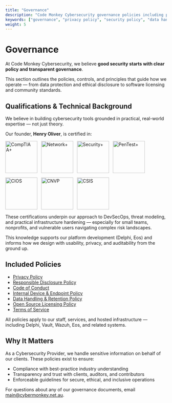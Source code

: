 ```yaml
---
title: "Governance"
description: "Code Monkey Cybersecurity governance policies including privacy, security, data handling, and open source licensing. Transparent cybersecurity practices."
keywords: ["governance", "privacy policy", "security policy", "data handling", "open source licensing", "cybersecurity compliance"]
weight: 5
---
```


# Governance

At Code Monkey Cybersecurity, we believe **good security starts with clear policy and transparent governance**.

This section outlines the policies, controls, and principles that guide how we operate — from data protection and ethical disclosure to software licensing and community standards.

## Qualifications & Technical Background

We believe in building cybersecurity tools grounded in practical, real-world expertise — not just theory.

Our founder, **Henry Oliver**, is certified in:

<div style="display: flex; flex-wrap: wrap; gap: 12px; margin: 1em 0;">
  <img src="/images/comptia-a-ce-certification.png" alt="CompTIA A+" width="100" />
  <img src="/images/comptia-network-ce-certification.png" alt="Network+" width="100" />
  <img src="/images/comptia-security-ce-certification.png" alt="Security+" width="100" />
  <img src="/images/comptia-pentest-ce-certification.png" alt="PenTest+" width="100" />
</div>

<div style="display: flex; flex-wrap: wrap; gap: 12px; margin: 1em 0;">
  <img src="/images/comptia-it-operations-specialist-cios-stackable-certification.png" alt="CIOS" width="100" />
  <img src="/images/comptia-network-vulnerability-assessment-professional-cnvp-stackable-certification.png" alt="CNVP" width="100" />
  <img src="/images/comptia-secure-infrastructure-specialist-csis-stackable-certification.png" alt="CSIS" width="100" />
</div>


These certifications underpin our approach to DevSecOps, threat modeling, and practical infrastructure hardening — especially for small teams, nonprofits, and vulnerable users navigating complex risk landscapes.

This knowledge supports our platform development (Delphi, Eos) and informs how we design with usability, privacy, and auditability from the ground up.

## Included Policies

- [Privacy Policy](/about-us/governance/policies/privacy-policy/)
- [Responsible Disclosure Policy](/about-us/governance/policies/responsible-disclosure/)
- [Code of Conduct](/about-us/governance/policies/code-of-conduct/)
- [Internal Device & Endpoint Policy](/about-us/governance/policies/device-policy/)
- [Data Handling & Retention Policy](/about-us/governance/policies/data-handling-policy/)
- [Open Source Licensing Policy](/about-us/governance/open-source-licensing/)
- [Terms of Service](/about-us/governance/policies/terms-of-service/)

All policies apply to our staff, services, and hosted infrastructure — including Delphi, Vault, Wazuh, Eos, and related systems.

## Why It Matters

As a Cybersecurity Provider, we handle sensitive information on behalf of our clients. These policies exist to ensure:

- Compliance with best-practice industry understanding
- Transparency and trust with clients, auditors, and contributors
- Enforceable guidelines for secure, ethical, and inclusive operations

For questions about any of our governance documents, email [main@cybermonkey.net.au](mailto:main@cybermonkey.net.au).
